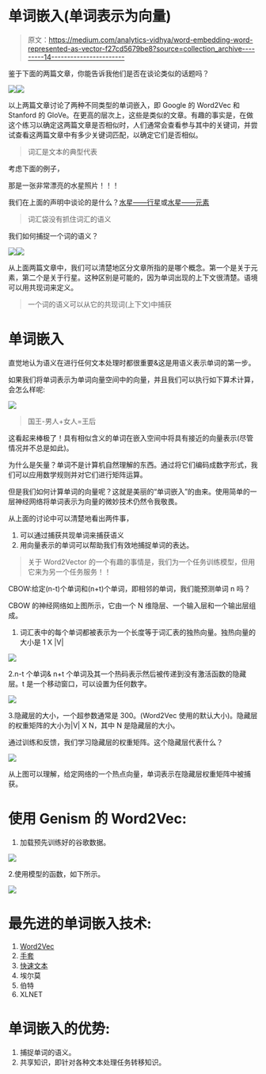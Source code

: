 # 单词嵌入(单词表示为向量)

> 原文：<https://medium.com/analytics-vidhya/word-embedding-word-represented-as-vector-f27cd5679be8?source=collection_archive---------14----------------------->

鉴于下面的两篇文章，你能告诉我他们是否在谈论类似的话题吗？

![](img/9578355043daaf815602c6316e28f952.png)![](img/8a56882430a3c15d2963365d6f21e383.png)

以上两篇文章讨论了两种不同类型的单词嵌入，即 Google 的 Word2Vec 和 Stanford 的 GloVe。在更高的层次上，这些是类似的文章。有趣的事实是，在做这个练习以确定这两篇文章是否相似时，人们通常会查看参与其中的关键词，并尝试查看这两篇文章中有多少关键词匹配，以确定它们是否相似。

> 词汇是文本的典型代表

考虑下面的例子，

那是一张非常漂亮的水星照片！！！

我们在上面的声明中谈论的是什么？[水星——行星](https://en.wikipedia.org/wiki/Mercury_(planet))或[水星——元素](https://en.wikipedia.org/wiki/Mercury_(element))

> 词汇袋没有抓住词汇的语义

我们如何捕捉一个词的语义？

![](img/5b55d63d663881b29e1d65f9a6710975.png)![](img/ed505f798fb5f4d7234c0ec55b11bbf0.png)

从上面两篇文章中，我们可以清楚地区分文章所指的是哪个概念。第一个是关于元素，第二个是关于行星。这种区别是可能的，因为单词出现的上下文很清楚。语境可以用共现词来定义。

> 一个词的语义可以从它的共现词(上下文)中捕获

# 单词嵌入

直觉地认为语义在进行任何文本处理时都很重要&这是用语义表示单词的第一步。

如果我们将单词表示为单词向量空间中的向量，并且我们可以执行如下算术计算，会怎么样呢:

![](img/6a3b25687ddcb5e0b2db4e12ae379215.png)

> 国王-男人+女人=王后

这看起来棒极了！具有相似含义的单词在嵌入空间中将具有接近的向量表示(尽管情况并不总是如此)。

为什么是矢量？单词不是计算机自然理解的东西。通过将它们编码成数字形式，我们可以应用数学规则并对它们进行矩阵运算。

但是我们如何计算单词的向量呢？这就是美丽的“单词嵌入”的由来。使用简单的一层神经网络将单词表示为向量的微妙技术仍然令我敬畏。

从上面的讨论中可以清楚地看出两件事，

1.  可以通过捕获共现单词来捕获语义
2.  用向量表示的单词可以帮助我们有效地捕捉单词的表达。

> 关于 Word2Vector 的一个有趣的事情是，我们为一个任务训练模型，但用它来为另一个任务服务！！

CBOW:给定(n-t)个单词和(n+t)个单词，即相邻的单词，我们能预测单词 n 吗？

CBOW 的神经网络如上图所示，它由一个 N 维隐层、一个输入层和一个输出层组成。

1.  词汇表中的每个单词都被表示为一个长度等于词汇表的独热向量。独热向量的大小是 1 X |V|

![](img/b91404cb5242b90f742aa20f2dfaba40.png)

2.n-t 个单词& n+t 个单词及其一个热码表示然后被传递到没有激活函数的隐藏层。t 是一个移动窗口，可以设置为任何数字。

![](img/4db0e35db496fe87087519e97b9a7a19.png)

3.隐藏层的大小，一个超参数通常是 300。(Word2Vec 使用的默认大小)。隐藏层的权重矩阵的大小为|V| X N，其中 N 是隐藏层的大小。

通过训练和反馈，我们学习隐藏层的权重矩阵。这个隐藏层代表什么？

![](img/a7c6873fba5ed2acdae60aab5334061c.png)

从上图可以理解，给定网络的一个热点向量，单词表示在隐藏层权重矩阵中被捕获。

# 使用 Genism 的 Word2Vec:

1.  加载预先训练好的谷歌数据。

![](img/33e2caa22fd1f77f8db6ab2c48d97509.png)

2.使用模型的函数，如下所示。

![](img/1dcf29ca1878e768f4714b6a29a3ad2a.png)

# 最先进的单词嵌入技术:

1.  [Word2Vec](https://code.google.com/archive/p/word2vec/)
2.  [手套](https://nlp.stanford.edu/projects/glove/)
3.  [快速文本](https://fasttext.cc/)
4.  埃尔莫
5.  伯特
6.  XLNET

# 单词嵌入的优势:

1.  捕捉单词的语义。
2.  共享知识，即针对各种文本处理任务转移知识。